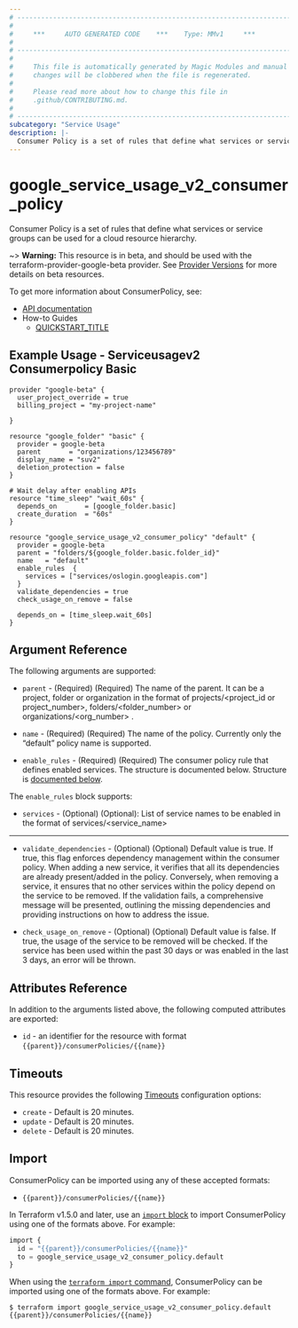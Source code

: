 ```yaml
---
# ----------------------------------------------------------------------------
#
#     ***     AUTO GENERATED CODE    ***    Type: MMv1     ***
#
# ----------------------------------------------------------------------------
#
#     This file is automatically generated by Magic Modules and manual
#     changes will be clobbered when the file is regenerated.
#
#     Please read more about how to change this file in
#     .github/CONTRIBUTING.md.
#
# ----------------------------------------------------------------------------
subcategory: "Service Usage"
description: |-
  Consumer Policy is a set of rules that define what services or service groups can be used for a cloud resource hierarchy.
---
```


# google_service_usage_v2_consumer_policy

Consumer Policy is a set of rules that define what services or service groups can be used for a cloud resource hierarchy.

~> **Warning:** This resource is in beta, and should be used with the terraform-provider-google-beta provider.
See [Provider Versions](https://terraform.io/docs/providers/google/guides/provider_versions.html) for more details on beta resources.

To get more information about ConsumerPolicy, see:

* [API documentation](https://cloud.google.com/service-usage/docs/reference/rest#rest-resource:-v2alpha.consumerpolicies)
* How-to Guides
    * [QUICKSTART_TITLE](QUICKSTART_URL)

## Example Usage - Serviceusagev2 Consumerpolicy Basic


```hcl
provider "google-beta" {
  user_project_override = true
  billing_project = "my-project-name"

}

resource "google_folder" "basic" {
  provider = google-beta
  parent       = "organizations/123456789"
  display_name = "suv2"
  deletion_protection = false
}

# Wait delay after enabling APIs
resource "time_sleep" "wait_60s" {
  depends_on       = [google_folder.basic]
  create_duration  = "60s"
}

resource "google_service_usage_v2_consumer_policy" "default" {
  provider = google-beta
  parent = "folders/${google_folder.basic.folder_id}"
  name   = "default"
  enable_rules  {
    services = ["services/oslogin.googleapis.com"]
  }
  validate_dependencies = true
  check_usage_on_remove = false

  depends_on = [time_sleep.wait_60s]
}
```

## Argument Reference

The following arguments are supported:


* `parent` -
  (Required)
  (Required) The name of the parent. It can be a project, folder or organization in the format of  projects/<project_id or project_number>, folders/<folder_number> or organizations/<org_number> .

* `name` -
  (Required)
  (Required) The name of the policy. Currently only the “default” policy name is supported.

* `enable_rules` -
  (Required)
  (Required) The consumer policy rule that defines enabled services. The structure is documented below.
  Structure is [documented below](#nested_enable_rules).


<a name="nested_enable_rules"></a>The `enable_rules` block supports:

* `services` -
  (Optional)
  (Optional): List of service names to be enabled in the format of services/<service_name>

- - -


* `validate_dependencies` -
  (Optional)
  (Optional) Default value is true. If true, this flag enforces dependency management within the consumer policy. When adding a new service, it verifies that all its dependencies are already present/added in the policy. Conversely, when removing a service, it ensures that no other services within the policy depend on the service to be removed. If the validation fails, a comprehensive message will be presented, outlining the missing dependencies and providing instructions on how to address the issue.

* `check_usage_on_remove` -
  (Optional)
  (Optional) Default value is false. If true, the usage of the service to be removed will be checked. If the service has been used within the past 30 days or was enabled in the last 3 days, an error will be thrown.


## Attributes Reference

In addition to the arguments listed above, the following computed attributes are exported:

* `id` - an identifier for the resource with format `{{parent}}/consumerPolicies/{{name}}`


## Timeouts

This resource provides the following
[Timeouts](https://developer.hashicorp.com/terraform/plugin/sdkv2/resources/retries-and-customizable-timeouts) configuration options:

- `create` - Default is 20 minutes.
- `update` - Default is 20 minutes.
- `delete` - Default is 20 minutes.

## Import


ConsumerPolicy can be imported using any of these accepted formats:

* `{{parent}}/consumerPolicies/{{name}}`


In Terraform v1.5.0 and later, use an [`import` block](https://developer.hashicorp.com/terraform/language/import) to import ConsumerPolicy using one of the formats above. For example:

```tf
import {
  id = "{{parent}}/consumerPolicies/{{name}}"
  to = google_service_usage_v2_consumer_policy.default
}
```

When using the [`terraform import` command](https://developer.hashicorp.com/terraform/cli/commands/import), ConsumerPolicy can be imported using one of the formats above. For example:

```
$ terraform import google_service_usage_v2_consumer_policy.default {{parent}}/consumerPolicies/{{name}}
```
